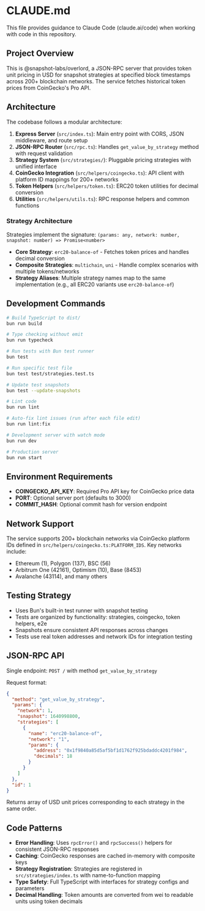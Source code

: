 # CLAUDE.md

This file provides guidance to Claude Code (claude.ai/code) when working with code in this repository.

## Project Overview

This is @snapshot-labs/overlord, a JSON-RPC server that provides token unit pricing in USD for snapshot strategies at specified block timestamps across 200+ blockchain networks. The service fetches historical token prices from CoinGecko's Pro API.

## Architecture

The codebase follows a modular architecture:

1. **Express Server** (`src/index.ts`): Main entry point with CORS, JSON middleware, and route setup
2. **JSON-RPC Router** (`src/rpc.ts`): Handles `get_value_by_strategy` method with request validation
3. **Strategy System** (`src/strategies/`): Pluggable pricing strategies with unified interface
4. **CoinGecko Integration** (`src/helpers/coingecko.ts`): API client with platform ID mappings for 200+ networks
5. **Token Helpers** (`src/helpers/token.ts`): ERC20 token utilities for decimal conversion
6. **Utilities** (`src/helpers/utils.ts`): RPC response helpers and common functions

### Strategy Architecture

Strategies implement the signature: `(params: any, network: number, snapshot: number) => Promise<number>`

- **Core Strategy**: `erc20-balance-of` - Fetches token prices and handles decimal conversion
- **Composite Strategies**: `multichain`, `uni` - Handle complex scenarios with multiple tokens/networks
- **Strategy Aliases**: Multiple strategy names map to the same implementation (e.g., all ERC20 variants use `erc20-balance-of`)

## Development Commands

```bash
# Build TypeScript to dist/
bun run build

# Type checking without emit
bun run typecheck

# Run tests with Bun test runner
bun test

# Run specific test file
bun test test/strategies.test.ts

# Update test snapshots
bun test --update-snapshots

# Lint code
bun run lint

# Auto-fix lint issues (run after each file edit)
bun run lint:fix

# Development server with watch mode
bun run dev

# Production server
bun run start
```

## Environment Requirements

- **COINGECKO_API_KEY**: Required Pro API key for CoinGecko price data
- **PORT**: Optional server port (defaults to 3000)
- **COMMIT_HASH**: Optional commit hash for version endpoint

## Network Support

The service supports 200+ blockchain networks via CoinGecko platform IDs defined in `src/helpers/coingecko.ts:PLATFORM_IDS`. Key networks include:
- Ethereum (1), Polygon (137), BSC (56)
- Arbitrum One (42161), Optimism (10), Base (8453)
- Avalanche (43114), and many others

## Testing Strategy

- Uses Bun's built-in test runner with snapshot testing
- Tests are organized by functionality: strategies, coingecko, token helpers, e2e
- Snapshots ensure consistent API responses across changes
- Tests use real token addresses and network IDs for integration testing

## JSON-RPC API

Single endpoint: `POST /` with method `get_value_by_strategy`

Request format:
```json
{
  "method": "get_value_by_strategy",
  "params": {
    "network": 1,
    "snapshot": 1640998800,
    "strategies": [
      {
        "name": "erc20-balance-of",
        "network": "1",
        "params": {
          "address": "0x1f9840a85d5af5bf1d1762f925bdaddc4201f984",
          "decimals": 18
        }
      }
    ]
  },
  "id": 1
}
```

Returns array of USD unit prices corresponding to each strategy in the same order.

## Code Patterns

- **Error Handling**: Uses `rpcError()` and `rpcSuccess()` helpers for consistent JSON-RPC responses
- **Caching**: CoinGecko responses are cached in-memory with composite keys
- **Strategy Registration**: Strategies are registered in `src/strategies/index.ts` with name-to-function mapping
- **Type Safety**: Full TypeScript with interfaces for strategy configs and parameters
- **Decimal Handling**: Token amounts are converted from wei to readable units using token decimals